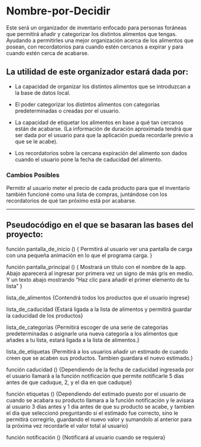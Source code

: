 # Nombre-por-Decidir
Este será un organizador de inventario enfocado para personas foráneas que permitirá añadir y categorizar los distintos alimentos que tengas. Ayudando a permitirles una mejor organización acerca de los alimentos que posean, con recordatorios para cuando estén cercanos a expirar y para cuando estén cerca de acabarse.

## La utilidad de este organizador estará dada por:
* La capacidad de organizar los distintos alimentos que se introduzcan a la base de datos local.  

* El poder categorizar los distintos alimentos con categorías predeterminadas o creadas por el usuario.  

* La capacidad de etiquetar los alimentos en base a qué tan cercanos están de acabarse. (La información de duración aproximada tendrá que ser dada por el usuario para que la aplicación pueda recordarle previo a que se le acabe).  

* Los recordatorios sobre la cercana expiración del alimento son dados cuando el usuario pone la fecha de caducidad del alimento.

### Cambios Posibles
Permitir al usuario meter el precio de cada producto para que el inventario también funcioné como una lista de compras, juntándose con los recordatorios de qué tan próximo está por acabarse.

---

## Pseudocódigo en el que se basaran las bases del proyecto:
función pantalla_de_inicio () {
Permitirá al usuario ver una pantalla de carga con una pequeña animación en lo que el programa carga.
}

función pantalla_principal () {
Mostrará un título con el nombre de la app. Abajo aparecerá al ingresar por primera vez un signo de más gris en medio. Y un texto abajo mostrando “Haz clic para añadir el primer elemento de tu lista”
}

lista_de_alimentos {Contendrá todos los productos que el usuario ingrese}

lista_de_caducidad {Estará ligada a la lista de alimentos y permitirá guardar la caducidad de los productos}

lista_de_categorías {Permitirá escoger de una serie de categorías predeterminadas o asignarle una nueva categoría a los alimentos que añades a tu lista, estará ligada a la lista de alimentos.}

lista_de_etíquetas {Permitirá a los usuarios añadir un estimado de cuando creen que se acaben sus productos. Tambien guardara el nuevo estimado.}

función caducidad () {Dependiendo de la fecha de caducidad ingresada por el usuario llamará a la función notificación que permite notificarle 5 días antes de que caduque, 2, y el dia en que caduque}

función etiquetas () {Dependiendo del estimado puesto por el usuario de cuando se acabara su producto llamara a la función notificación y le avisara al usuario 3 días antes y 1 dia antes de que su producto se acabe, y tambien el dia que seleccionó preguntando si el estimado fue correcto, sino le permitirá corregirlo, guardando el nuevo valor y sumandolo al anterior para la próxima vez recordarle el valor total al usuario}

función notificación () {Notificará al usuario cuando se requiera}
